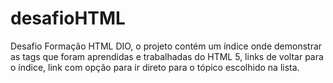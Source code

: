 # desafioHTML
Desafio Formação HTML DIO,  o projeto contém um índice onde demonstrar as tags que foram aprendidas e trabalhadas do HTML 5,  links de voltar para o índice,  link com opção para ir direto para o tópico escolhido na lista.
